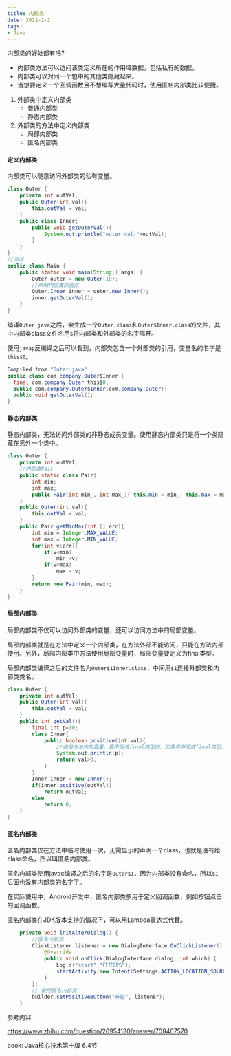 ```yaml
---
title: 内部类
date: 2021-2-1
tags:
- Java
---
```

内部类的好处都有啥?

* 内部类方法可以访问该类定义所在的作用域数据，包括私有的数据。
* 内部类可以对同一个包中的其他类隐藏起来。
* 当想要定义一个回调函数且不想编写大量代码时，使用匿名内部类比较便捷。

1. 外部类中定义内部类
   * 普通内部类
   * 静态内部类
2. 外部类的方法中定义内部类
   * 局部内部类
   * 匿名内部类

#### 定义内部类

内部类可以随意访问外部类的私有变量。

```java
class Outer {
    private int outVal;
    public Outer(int val){
        this.outVal = val;
    }
    public class Inner{
        public void getOuterVal(){
            System.out.println("outer val:"+outVal);
        }
    }
}
//测试
public class Main {
    public static void main(String[] args) {
        Outer outer = new Outer(10);
        //声明内部类的语法
        Outer.Inner inner = outer.new Inner();
        inner.getOuterVal();
    }
}
```

编译`Outer.java`之后，会生成一个`Outer.class`和`Outer$Inner.class`的文件，其中内部类class文件名用`$`将内部类和外部类的名字隔开。

使用`javap`反编译之后可以看到，内部类包含一个外部类的引用，变量名的名字是`this$0`。

```java
Compiled from "Outer.java"
public class com.company.Outer$Inner {
  final com.company.Outer this$0;
  public com.company.Outer$Inner(com.company.Outer);
  public void getOuterVal();
}
```
#### 静态内部类

静态内部类，无法访问外部类的非静态成员变量。使用静态内部类只是将一个类隐藏在另外一个类中。

```java
class Outer {
    private int outVal;
    //内部类Pair
    public static class Pair{
        int min;
        int max;
        public Pair(int min_, int max_){ this.min = min_; this.max = max_;}
    }
    public Outer(int val){
        this.outVal = val;
    }
    public Pair getMinMax(int [] arr){
        int min = Integer.MAX_VALUE;
        int max = Integer.MIN_VALUE;
        for(int v:arr){
            if(v<min)
                min =v;
            if(v>max)
                max = v;
        }
        return new Pair(min, max);
    }
}

```

#### 局部内部类

局部内部类不仅可以访问外部类的变量，还可以访问方法中的局部变量。

局部内部类就是在方法中定义一个内部类，在方法外部不能访问，只能在方法内部使用。另外，局部内部类中方法使用局部变量时，局部变量要定义为final类型。

局部内部类编译之后的文件名为`Outer$1Inner.class`，中间用`$1`连接外部类和内部类类名。

```java
class Outer {
    private int outVal;
    public Outer(int val){
        this.outVal = val;
    }
    public int getVal(){
        final int p=10;
        class Inner{
            public boolean positive(int val){
                //使用方法内的变量，要声明成final类型的，如果不声明成final类型，不修改也可以
                System.out.println(p);
                return val>0;
            }
        }
        Inner inner = new Inner();
        if(inner.positive(outVal))
            return outVal;
        else
            return 0;
    }
}
```

#### 匿名内部类

匿名内部类仅在方法中临时使用一次，无需显示的声明一个class，也就是没有给class命名，所以叫匿名内部类。

匿名内部类使用javac编译之后的名字是`Outer$1`，因为内部类没有命名，所以`$1`后面也没有内部类的名字了。

在实际使用中，Android开发中，匿名内部类多用于定义回调函数，例如按钮点击的回调函数。

匿名内部类在JDK版本支持的情况下，可以用Lambda表达式代替。

```java
    private void initAlterDialog() {
        //匿名内部类
        ClickListener listener = new DialogInterface.OnClickListener() {
            @Override
            public void onClick(DialogInterface dialog, int which) {
                Log.d("start","打开GPS");
                startActivity(new Intent(Settings.ACTION_LOCATION_SOURCE_SETTINGS));
            }
        };
        // 使用匿名内部类
        builder.setPositiveButton("开启", listener);
    }
```

参考内容

https://www.zhihu.com/question/26954130/answer/708467570

book: Java核心技术第十版 6.4节
